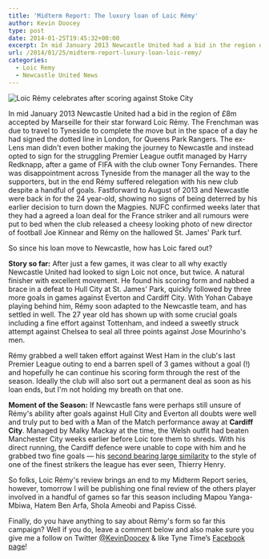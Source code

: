 ```yaml
---
title: 'Midterm Report: The luxury loan of Loic Rémy'
author: Kevin Doocey
type: post
date: 2014-01-25T19:45:32+00:00
excerpt: In mid January 2013 Newcastle United had a bid in the region of £8m accepted by Marseille for their star forward Loic Rémy. The Frenchman was due to..
url: /2014/01/25/midterm-report-luxury-loan-loic-remy/
categories:
  - Loic Remy
  - Newcastle United News
---
```


![Loic Rémy celebrates after scoring against Stoke City](https://www.tynetime.com/wp-content/uploads/2014/01/Loic-Remy-Newcastle-United-Stoke.jpg "Rémy - His goals have helped Newcastle United into a great position in the league")

In mid January 2013 Newcastle United had a bid in the region of £8m accepted by Marseille for their star forward Loic Rémy. The Frenchman was due to travel to Tyneside to complete the move but in the space of a day he had signed the dotted line in London, for Queens Park Rangers. The ex-Lens man didn't even bother making the journey to Newcastle and instead opted to sign for the struggling Premier League outfit managed by Harry Redknapp, after a game of FIFA with the club owner Tony Fernandes. There was disappointment across Tyneside from the manager all the way to the supporters, but in the end Rémy suffered relegation with his new club despite a handful of goals. Fastforward to August of 2013 and Newcastle were back in for the 24 year-old, showing no signs of being deterred by his earlier decision to turn down the Magpies. NUFC confirmed weeks later that they had a agreed a loan deal for the France striker and all rumours were put to bed when  the club released a cheesy looking photo of new director of football Joe Kinnear and Rémy on the hallowed St. James' Park turf.

So since his loan move to Newcastle, how has Loic fared out?

**Story so far:** After just a few games, it was clear to all why exactly Newcastle United had looked to sign Loic not once, but twice. A natural finisher with excellent movement. He found his scoring form and nabbed a brace in a defeat to Hull City at St. James' Park, quickly followed by three more goals in games against Everton and Cardiff City. With Yohan Cabaye playing behind him, Rémy soon adapted to the Newcastle team, and has settled in well. The 27 year old has shown up with some crucial goals including a fine effort against Tottenham, and indeed a sweetly struck attempt against Chelsea to seal all three points against Jose Mourinho's men.

Rémy grabbed a well taken effort against West Ham in the club's last Premier League outing to end a barren spell of 3 games without a goal (!) and hopefully he can continue his scoring form through the rest of the season. Ideally the club will also sort out a permanent deal as soon as his loan ends, but I'm not holding my breath on that one.

**Moment of the Season:** If Newcastle fans were perhaps still unsure of Rémy's ability after goals against Hull City and Everton all doubts were well and truly put to bed with a Man of the Match performance away at **Cardiff City**. Managed by Malky Mackay at the time, the Welsh outfit had beaten Manchester City weeks earlier before Loic tore them to shreds. With his direct running, the Cardiff defence were unable to cope with him and he grabbed two fine goals — his [second bearing large similarity](https://www.youtube.com/watch?v=pB_H-q9uSV8 "Loic Rémy Cardiff Goal") to the style of one of the finest strikers the league has ever seen, Thierry Henry.

So folks, Loic Rémy's review brings an end to my Midterm Report series, however, tomorrow I will be publishing one final review of the others player involved in a handful of games so far this season including Mapou Yanga-Mbiwa, Hatem Ben Arfa, Shola Ameobi and Papiss Cissé.

Finally, do you have anything to say about Rémy's form so far this campaign? Well if you do, leave a comment below and also make sure you give me a follow on Twitter [@KevinDoocey](https://twitter.com/kevindoocey "Kevin Doocey Twitter") & like Tyne Time’s [Facebook page](http://www.facebook.com/tynetime "Tyne Time Facebook Page")!
